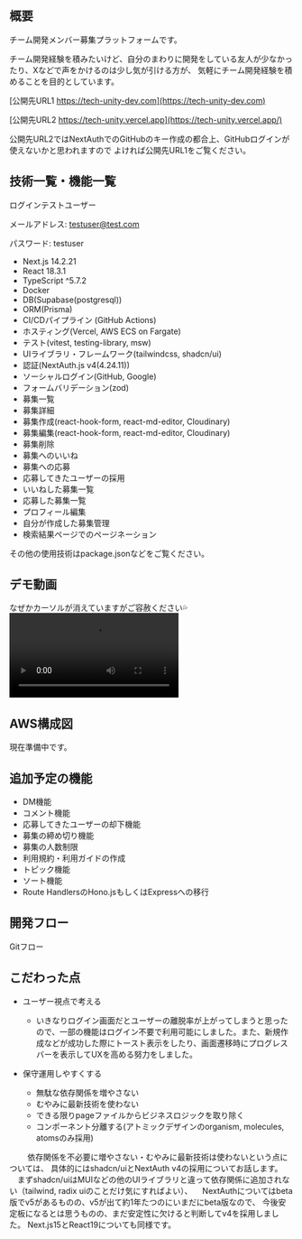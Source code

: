 ## 概要

チーム開発メンバー募集プラットフォームです。

チーム開発経験を積みたいけど、自分のまわりに開発をしている友人が少なかったり、Xなどで声をかけるのは少し気が引ける方が、
気軽にチーム開発経験を積めることを目的としています。

[公開先URL1 https://tech-unity-dev.com](https://tech-unity-dev.com)

[公開先URL2 https://tech-unity.vercel.app](https://tech-unity.vercel.app/)

公開先URL2ではNextAuthでのGitHubのキー作成の都合上、GitHubログインが使えないかと思われますので
よければ公開先URL1をご覧ください。

## 技術一覧・機能一覧

ログインテストユーザー

メールアドレス: testuser@test.com

パスワード: testuser

- Next.js 14.2.21
- React 18.3.1
- TypeScript ^5.7.2
- Docker
- DB(Supabase(postgresql))
- ORM(Prisma)
- CI/CDパイプライン (GitHub Actions)
- ホスティング(Vercel, AWS ECS on Fargate)
- テスト(vitest, testing-library, msw)
- UIライブラリ・フレームワーク(tailwindcss, shadcn/ui)
- 認証(NextAuth.js v4(4.24.11))
- ソーシャルログイン(GitHub, Google)
- フォームバリデーション(zod)
- 募集一覧
- 募集詳細
- 募集作成(react-hook-form, react-md-editor, Cloudinary)
- 募集編集(react-hook-form, react-md-editor, Cloudinary)
- 募集削除
- 募集へのいいね
- 募集への応募
- 応募してきたユーザーの採用
- いいねした募集一覧
- 応募した募集一覧
- プロフィール編集
- 自分が作成した募集管理
- 検索結果ページでのページネーション

その他の使用技術はpackage.jsonなどをご覧ください。

## デモ動画
なぜかカーソルが消えていますがご容赦ください💦
<video src="https://github.com/user-attachments/assets/ad60108b-65f0-45d9-b230-8008ecf7999e"></video>

## AWS構成図
現在準備中です。

## 追加予定の機能

- DM機能
- コメント機能
- 応募してきたユーザーの却下機能
- 募集の締め切り機能
- 募集の人数制限
- 利用規約・利用ガイドの作成
- トピック機能
- ソート機能
- Route HandlersのHono.jsもしくはExpressへの移行

## 開発フロー
Gitフロー

## こだわった点

- ユーザー視点で考える
  - いきなりログイン画面だとユーザーの離脱率が上がってしまうと思ったので、一部の機能はログイン不要で利用可能にしました。また、新規作成などが成功した際にトースト表示をしたり、画面遷移時にプログレスバーを表示してUXを高める努力をしました。
  
- 保守運用しやすくする
  - 無駄な依存関係を増やさない
  - むやみに最新技術を使わない
  - できる限りpageファイルからビジネスロジックを取り除く
  - コンポーネント分離する(アトミックデザインのorganism, molecules, atomsのみ採用)

　
　依存関係を不必要に増やさない・むやみに最新技術は使わないという点については、
具体的にはshadcn/uiとNextAuth v4の採用についてお話します。
　まずshadcn/uiはMUIなどの他のUIライブラリと違って依存関係に追加されない（tailwind, radix uiのことだけ気にすればよい）、
　NextAuthについてはbeta版でv5があるものの、v5が出て約1年たつのにいまだにbeta版なので、
今後安定板になるとは思うものの、まだ安定性に欠けると判断してv4を採用しました。
Next.js15とReact19についても同様です。

